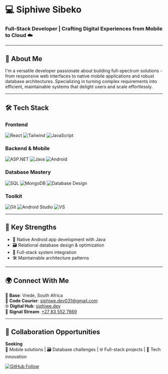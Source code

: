 # 💻 Siphiwe Sibeko  
### **Full-Stack Developer** | Crafting Digital Experiences from Mobile to Cloud ☁️

---

## 👋 About Me  
I'm a versatile developer passionate about building full-spectrum solutions - from responsive web interfaces to native mobile applications and robust database architectures. Specializing in turning complex requirements into efficient, maintainable systems that delight users and scale effortlessly.

---

## 🛠 Tech Stack  

### **Frontend**  
![React](https://img.shields.io/badge/-React-61DAFB?logo=react&logoColor=white)
![Tailwind](https://img.shields.io/badge/-Tailwind-06B6D4?logo=tailwindcss&logoColor=white)
![JavaScript](https://img.shields.io/badge/-JavaScript-F7DF1E?logo=javascript&logoColor=black)

### **Backend & Mobile**  
![ASP.NET](https://img.shields.io/badge/-ASP.NET-512BD4?logo=.net&logoColor=white)
![Java](https://img.shields.io/badge/-Java-007396?logo=java&logoColor=white) 
![Android](https://img.shields.io/badge/-Android-3DDC84?logo=android&logoColor=white)

### **Database Mastery**  
![SQL](https://img.shields.io/badge/-SQL-4479A1?logo=postgresql&logoColor=white)
![MongoDB](https://img.shields.io/badge/-MongoDB-47A248?logo=mongodb&logoColor=white)
![Database Design](https://img.shields.io/badge/-DBMS-FF6C37?logo=databricks&logoColor=white)

### **Toolkit**  
![Git](https://img.shields.io/badge/-Git-F05032?logo=git&logoColor=white)
![Android Studio](https://img.shields.io/badge/-Android_Studio-3DDC84?logo=androidstudio&logoColor=white)
![VS](https://img.shields.io/badge/-VS-5C2D91?logo=visualstudio&logoColor=white)

---

## 🌟 Key Strengths
- 📱 Native Android app development with Java
- 🗃️ Relational database design & optimization
- 🔄 Full-stack system integration
- 🛠️ Maintainable architecture patterns

---

## 🌍 Connect With Me  
📌 **Base**: Vrede, South Africa  
📧 **Code Courier**: [siphiwe.dev031@gmail.com](mailto:siphiwe.dev031@gmail.com)  
🌐 **Digital Hub**: [siphiwe.dev](https://sibeko-siphiwe.github.io/)  
📱 **Signal Stream**: [+27 83 552 7669](tel:+27835527669)  

---

## 🤝 Collaboration Opportunities  
**Seeking**  
📲 Mobile solutions | 🗃️ Database challenges | 🌐 Full-stack projects | 🤖 Tech innovation  

[![GitHub Follow](https://img.shields.io/github/followers/sibeko-siphiwe?label=Join%20My%20Code%20Journey&style=for-the-badge)](https://github.com/sibeko-siphiwe)
